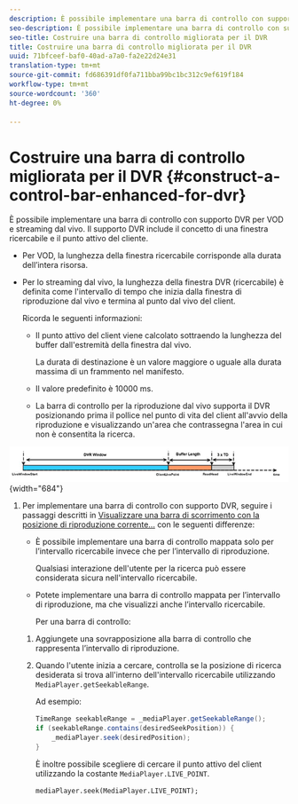 ```yaml
---
description: È possibile implementare una barra di controllo con supporto DVR per VOD e streaming dal vivo. Il supporto DVR include il concetto di una finestra ricercabile e il punto attivo del cliente.
seo-description: È possibile implementare una barra di controllo con supporto DVR per VOD e streaming dal vivo. Il supporto DVR include il concetto di una finestra ricercabile e il punto attivo del cliente.
seo-title: Costruire una barra di controllo migliorata per il DVR
title: Costruire una barra di controllo migliorata per il DVR
uuid: 71bfceef-baf0-40ad-a7a0-fa2e22d24e31
translation-type: tm+mt
source-git-commit: fd686391df0fa711bba99bc1bc312c9ef619f184
workflow-type: tm+mt
source-wordcount: '360'
ht-degree: 0%

---
```



# Costruire una barra di controllo migliorata per il DVR {#construct-a-control-bar-enhanced-for-dvr}

È possibile implementare una barra di controllo con supporto DVR per VOD e streaming dal vivo. Il supporto DVR include il concetto di una finestra ricercabile e il punto attivo del cliente.

* Per VOD, la lunghezza della finestra ricercabile corrisponde alla durata dell’intera risorsa.
* Per lo streaming dal vivo, la lunghezza della finestra DVR (ricercabile) è definita come l&#39;intervallo di tempo che inizia dalla finestra di riproduzione dal vivo e termina al punto dal vivo del client.

   Ricorda le seguenti informazioni:

   * Il punto attivo del client viene calcolato sottraendo la lunghezza del buffer dall&#39;estremità della finestra dal vivo.

      La durata di destinazione è un valore maggiore o uguale alla durata massima di un frammento nel manifesto.
   * Il valore predefinito è 10000 ms.
   * La barra di controllo per la riproduzione dal vivo supporta il DVR posizionando prima il pollice nel punto di vita del client all&#39;avvio della riproduzione e visualizzando un&#39;area che contrassegna l&#39;area in cui non è consentita la ricerca.

<!--<a id="fig_37A39A28BA714BA5A2C461357ED5BD41"></a>-->

![](assets/dvr-window.PNG){width=&quot;684&quot;}

1. Per implementare una barra di controllo con supporto DVR, seguire i passaggi descritti in [Visualizzare una barra di scorrimento con la posizione di riproduzione corrente...](../../../tvsdk-2.7-for-android/content-playback-options/ui-configure/t-psdk-android-2.7-ui-seek-scrub-bar-display.md) con le seguenti differenze:

   * È possibile implementare una barra di controllo mappata solo per l’intervallo ricercabile invece che per l’intervallo di riproduzione.

      Qualsiasi interazione dell&#39;utente per la ricerca può essere considerata sicura nell&#39;intervallo ricercabile.
   * Potete implementare una barra di controllo mappata per l’intervallo di riproduzione, ma che visualizzi anche l’intervallo ricercabile.

      Per una barra di controllo:
   1. Aggiungete una sovrapposizione alla barra di controllo che rappresenta l’intervallo di riproduzione.
   1. Quando l&#39;utente inizia a cercare, controlla se la posizione di ricerca desiderata si trova all&#39;interno dell&#39;intervallo ricercabile utilizzando `MediaPlayer.getSeekableRange`.

      Ad esempio:

      ```java
      TimeRange seekableRange = _mediaPlayer.getSeekableRange(); 
      if (seekableRange.contains(desiredSeekPosition)) { 
          _mediaPlayer.seek(desiredPosition); 
      }
      ```

      È inoltre possibile scegliere di cercare il punto attivo del client utilizzando la costante `MediaPlayer.LIVE_POINT`.

      ```
      mediaPlayer.seek(MediaPlayer.LIVE_POINT);
      ```



